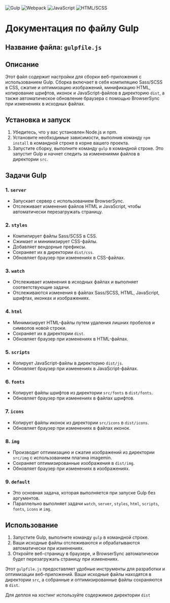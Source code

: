 ![Gulp](https://img.shields.io/badge/Gulp-4.0.2-blue)  ![Webpack](https://img.shields.io/badge/Webpack-5.73.0-green)  ![JavaScript](https://img.shields.io/badge/JavaScript-Yes-brightgreen) ![HTML/SCSS](https://img.shields.io/badge/HTML%2FSCSS-Yes-brightgreen)
# Документация по файлу Gulp

## Название файла: `gulpfile.js`

## Описание

Этот файл содержит настройки для сборки веб-приложения с использованием Gulp. Сборка включает в себя компиляцию Sass/SCSS в CSS, сжатие и оптимизацию изображений, минификацию HTML, копирование шрифтов, иконок и JavaScript-файлов в директорию `dist`, а также автоматическое обновление браузера с помощью BrowserSync при изменениях в исходных файлах.

## Установка и запуск

1. Убедитесь, что у вас установлен Node.js и npm.
2. Установите необходимые зависимости, выполнив команду `npm install` в командной строке в корне вашего проекта.
3. Запустите сборку, выполните команду `gulp` в командной строке. Это запустит Gulp и начнет следить за изменениями файлов в директории `src`.

## Задачи Gulp

### 1. `server`

-   Запускает сервер с использованием BrowserSync.
-   Отслеживает изменения файлов HTML и JavaScript, чтобы автоматически перезагружать страницу.

### 2. `styles`

-   Компилирует файлы Sass/SCSS в CSS.
-   Сжимает и минимизирует CSS-файлы.
-   Добавляет вендорные префиксы.
-   Сохраняет их в директории `dist/css`.
-   Обновляет браузер при изменениях в CSS-файлах.

### 3. `watch`

-   Отслеживает изменения в исходных файлах и выполняет соответствующие задачи.
-   Отслеживаются изменения в файлах Sass/SCSS, HTML, JavaScript, шрифтах, иконках и изображениях.

### 4. `html`

-   Минимизирует HTML-файлы путем удаления лишних пробелов и символов новой строки.
-   Сохраняет их в директории `dist`.
-   Обновляет браузер при изменениях в HTML-файлах.

### 5. `scripts`

-   Копирует JavaScript-файлы в директорию `dist/js`.
-   Обновляет браузер при изменениях в JavaScript-файлах.

### 6. `fonts`

-   Копирует файлы шрифтов из директории `src/fonts` в `dist/fonts`.
-   Обновляет браузер при изменениях в файлах шрифтов.

### 7. `icons`

-   Копирует файлы иконок из директории `src/icons` в `dist/icons`.
-   Обновляет браузер при изменениях в файлах иконок.

### 8. `img`

-   Производит оптимизацию и сжатие изображений из директории `src/img` с использованием плагина imagemin.
-   Сохраняет оптимизированные изображения в `dist/img`.
-   Обновляет браузер при изменениях в изображениях.

### 9. `default`

-   Это основная задача, которая выполняется при запуске Gulp без аргументов.
-   Параллельно выполняет задачи `watch`, `server`, `styles`, `html`, `scripts`, `fonts`, `icons` и `img`.

## Использование

1. Запустите Gulp, выполните команду `gulp` в командной строке.
2. Ваши исходные файлы отслеживаются и обрабатываются автоматически при изменениях.
3. Откройте веб-страницу в браузере, и BrowserSync автоматически будет перезагружать страницу при изменениях.

Этот `gulpfile.js` предоставляет удобные инструменты для разработки и оптимизации веб-приложений. Ваши исходные файлы находятся в директории `src`, а собранные и оптимизированные файлы сохраняются в `dist`.

Для деплоя на хостинг используйте содержимое директории `dist`
